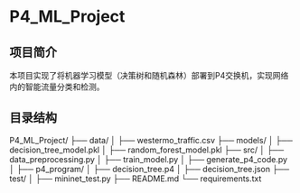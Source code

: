 # P4_ML_Project

## 项目简介
本项目实现了将机器学习模型（决策树和随机森林）部署到P4交换机，实现网络内的智能流量分类和检测。

## 目录结构
P4_ML_Project/
├── data/
│ ├── westermo_traffic.csv
├── models/
│ ├── decision_tree_model.pkl
│ ├── random_forest_model.pkl
├── src/
│ ├── data_preprocessing.py
│ ├── train_model.py
│ ├── generate_p4_code.py
│ ├── p4_program/
│ ├── decision_tree.p4
│ ├── decision_tree.json
├── test/
│ ├── mininet_test.py
├── README.md
└── requirements.txt